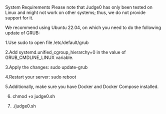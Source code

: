 System Requirements
Please note that Judge0 has only been tested on Linux and might not work on other systems; thus, we do not provide support for it.

We recommend using Ubuntu 22.04, on which you need to do the following update of GRUB:


1.Use sudo to open file /etc/default/grub

2.Add systemd.unified_cgroup_hierarchy=0 in the value of GRUB_CMDLINE_LINUX variable.

3.Apply the changes: sudo update-grub 

4.Restart your server: sudo reboot 

5.Additionally, make sure you have Docker and Docker Compose installed.


6. chmod +x judge0.sh
  
8. ./judge0.sh
